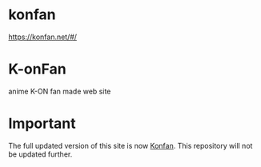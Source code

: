 
# konfan
https://konfan.net/#/
# K-onFan
anime K-ON fan made web site
# Important 
The full updated version of this site is now [Konfan](https://github.com/subdance/K-onFan/edit/master/README.md).
This repository will not be updated further.
